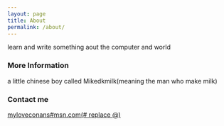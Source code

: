 ```yaml
---
layout: page
title: About
permalink: /about/
---
```


learn and write something aout the computer and world

### More Information

a little chinese boy called Mikedkmilk(meaning the man who make milk)

### Contact me

[myloveconans#msn.com(# replace @)](mailto:myloveconans@msn.com)

